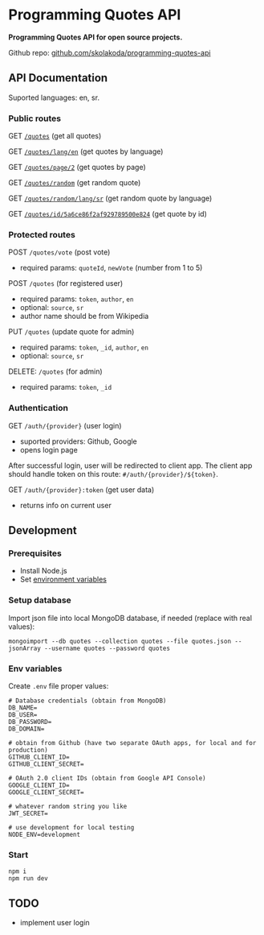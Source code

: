 # Programming Quotes API

**Programming Quotes API for open source projects.**

Github repo: [github.com/skolakoda/programming-quotes-api](https://github.com/skolakoda/programming-quotes-api)

## API Documentation

Suported languages: en, sr.

### Public routes

GET [`/quotes`](/quotes) (get all quotes)

GET [`/quotes/lang/en`](/quotes/lang/en) (get quotes by language)

GET [`/quotes/page/2`](/quotes/page/2) (get quotes by page)

GET [`/quotes/random`](/quotes/random) (get random quote)

GET [`/quotes/random/lang/sr`](/quotes/random/lang/sr) (get random quote by language)

GET [`/quotes/id/5a6ce86f2af929789500e824`](/quotes/id/5a6ce86f2af929789500e824) (get quote by id)

### Protected routes

POST `/quotes/vote` (post vote)
- required params: `quoteId`, `newVote` (number from 1 to 5)

POST `/quotes` (for registered user)
- required params: `token`, `author`, `en`
- optional: `source`, `sr`
- author name should be from Wikipedia

PUT `/quotes` (update quote for admin)
- required params: `token`, `_id`, `author`, `en`
- optional: `source`, `sr`

DELETE: `/quotes` (for admin)
- required params: `token`, `_id`

### Authentication

GET `/auth/{provider}` (user login)
- suported providers: Github, Google
- opens login page

After successful login, user will be redirected to client app. The client app should handle token on this route: `#/auth/{provider}/${token}`.

GET `/auth/{provider}:token` (get user data)
- returns info on current user

## Development

### Prerequisites

- Install Node.js
- Set [environment variables](https://github.com/skolakoda/baza-podataka/wiki/Environment-variables)

### Setup database

Import json file into local MongoDB database, if needed (replace with real values):

```
mongoimport --db quotes --collection quotes --file quotes.json --jsonArray --username quotes --password quotes
```

### Env variables

Create `.env` file proper values:

```
# Database credentials (obtain from MongoDB)
DB_NAME=
DB_USER=
DB_PASSWORD=
DB_DOMAIN=

# obtain from Github (have two separate OAuth apps, for local and for production)
GITHUB_CLIENT_ID=
GITHUB_CLIENT_SECRET=

# OAuth 2.0 client IDs (obtain from Google API Console)
GOOGLE_CLIENT_ID=
GOOGLE_CLIENT_SECRET=

# whatever random string you like
JWT_SECRET=

# use development for local testing
NODE_ENV=development 
```

### Start

```
npm i
npm run dev
```

## TODO

- implement user login